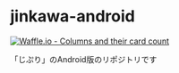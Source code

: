 # jinkawa-android
[![Waffle.io - Columns and their card count](https://badge.waffle.io/2017pro02/jinkawa-android.svg?columns=all)](https://waffle.io/2017pro02/jinkawa-android)

「じぷり」のAndroid版のリポジトリです

